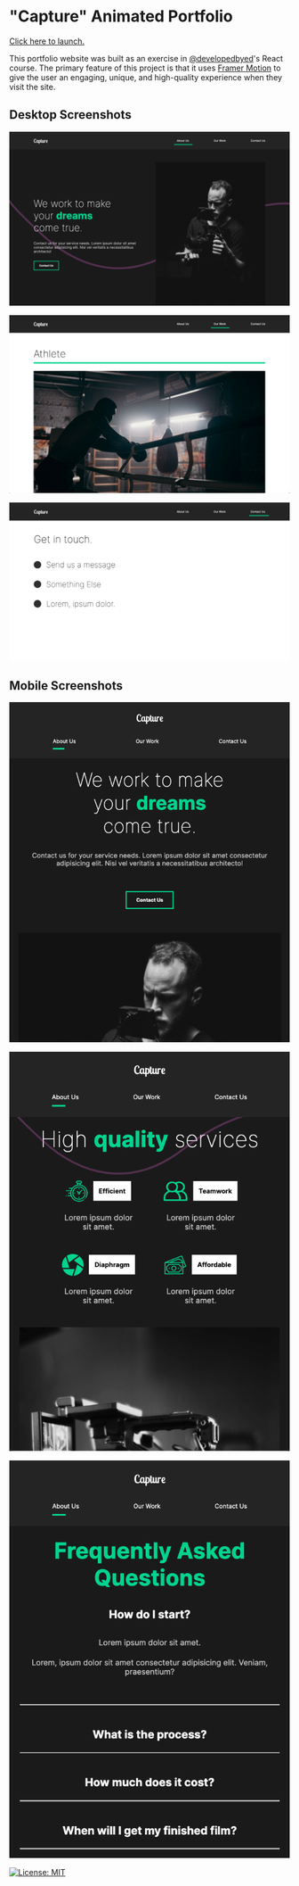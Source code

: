 # "Capture" Animated Portfolio

[Click here to launch.](https://judeclark19.github.io/capture/)

This portfolio website was built as an exercise in [@developedbyed](https://github.com/developedbyed)'s React course. The primary feature of this project is that it uses [Framer Motion](https://www.framer.com/motion/) to give the user an engaging, unique, and high-quality experience when they visit the site.

## Desktop Screenshots

![Screenshot 1](./README_images/desktopabout.png)

![Screenshot 2](./README_images/desktopwork.png)

![Screenshot 3](./README_images/desktopcontact.png)

## Mobile Screenshots

![Screenshot 4](./README_images/mobileabout.png)

![Screenshot 5](./README_images/mobileservices.png)

![Screenshot 6](./README_images/mobilefaq.png)

[![License: MIT](https://img.shields.io/badge/License-MIT-yellow.svg)](https://opensource.org/licenses/MIT)
